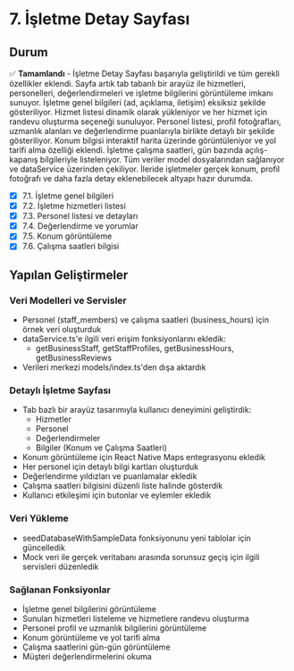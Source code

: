 # 7. İşletme Detay Sayfası

## Durum
✅ **Tamamlandı** - İşletme Detay Sayfası başarıyla geliştirildi ve tüm gerekli özellikler eklendi. Sayfa artık tab tabanlı bir arayüz ile hizmetleri, personelleri, değerlendirmeleri ve işletme bilgilerini görüntüleme imkanı sunuyor. İşletme genel bilgileri (ad, açıklama, iletişim) eksiksiz şekilde gösteriliyor. Hizmet listesi dinamik olarak yükleniyor ve her hizmet için randevu oluşturma seçeneği sunuluyor. Personel listesi, profil fotoğrafları, uzmanlık alanları ve değerlendirme puanlarıyla birlikte detaylı bir şekilde gösteriliyor. Konum bilgisi interaktif harita üzerinde görüntüleniyor ve yol tarifi alma özelliği eklendi. İşletme çalışma saatleri, gün bazında açılış-kapanış bilgileriyle listeleniyor. Tüm veriler model dosyalarından sağlanıyor ve dataService üzerinden çekiliyor. İleride işletmeler gerçek konum, profil fotoğrafı ve daha fazla detay eklenebilecek altyapı hazır durumda.

- [x] 7.1. İşletme genel bilgileri
- [x] 7.2. İşletme hizmetleri listesi
- [x] 7.3. Personel listesi ve detayları
- [x] 7.4. Değerlendirme ve yorumlar
- [x] 7.5. Konum görüntüleme
- [x] 7.6. Çalışma saatleri bilgisi 

## Yapılan Geliştirmeler

### Veri Modelleri ve Servisler
- Personel (staff_members) ve çalışma saatleri (business_hours) için örnek veri oluşturduk
- dataService.ts'e ilgili veri erişim fonksiyonlarını ekledik:
  - getBusinessStaff, getStaffProfiles, getBusinessHours, getBusinessReviews
- Verileri merkezi models/index.ts'den dışa aktardık

### Detaylı İşletme Sayfası
- Tab bazlı bir arayüz tasarımıyla kullanıcı deneyimini geliştirdik:
  - Hizmetler
  - Personel
  - Değerlendirmeler
  - Bilgiler (Konum ve Çalışma Saatleri)
- Konum görüntüleme için React Native Maps entegrasyonu ekledik
- Her personel için detaylı bilgi kartları oluşturduk
- Değerlendirme yıldızları ve puanlamalar ekledik
- Çalışma saatleri bilgisini düzenli liste halinde gösterdik
- Kullanıcı etkileşimi için butonlar ve eylemler ekledik

### Veri Yükleme
- seedDatabaseWithSampleData fonksiyonunu yeni tablolar için güncelledik
- Mock veri ile gerçek veritabanı arasında sorunsuz geçiş için ilgili servisleri düzenledik

### Sağlanan Fonksiyonlar
- İşletme genel bilgilerini görüntüleme
- Sunulan hizmetleri listeleme ve hizmetlere randevu oluşturma
- Personel profil ve uzmanlık bilgilerini görüntüleme
- Konum görüntüleme ve yol tarifi alma
- Çalışma saatlerini gün-gün görüntüleme
- Müşteri değerlendirmelerini okuma 